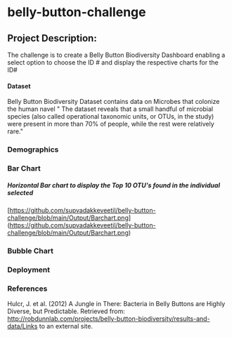 # belly-button-challenge
## Project Description:
The challenge is to create a Belly Button Biodiversity Dashboard enabling a select option to choose the ID # and display the respective charts for the ID#
#### Dataset
Belly Button Biodiversity Dataset contains data on Microbes that colonize the human navel
" The dataset reveals that a small handful of microbial species (also called operational taxonomic units, or OTUs, in the study) were present in more than 70% of people, while the rest were relatively rare."

### Demographics



### Bar Chart

##### Horizontal Bar chart to display the Top 10 OTU's found in the individual selected

[https://github.com/supvadakkeveetil/belly-button-challenge/blob/main/Output/Barchart.png]
(https://github.com/supvadakkeveetil/belly-button-challenge/blob/main/Output/Barchart.png)


### Bubble Chart

### Deployment

### References
Hulcr, J. et al. (2012) A Jungle in There: Bacteria in Belly Buttons are Highly Diverse, but Predictable. Retrieved from: http://robdunnlab.com/projects/belly-button-biodiversity/results-and-data/Links to an external site.
